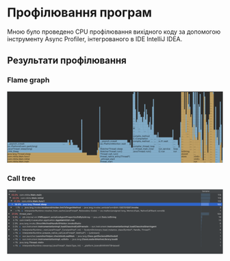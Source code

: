 # Профілювання програм

Мною було проведено CPU профілювання вихідного коду за допомогою інструменту Async Profiler, інтегрованого в IDE IntelliJ IDEA.

## Результати профілювання

### Flame graph
![](img/1.png)

### Call tree
![](img/2.png)